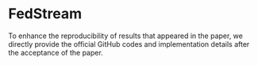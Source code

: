 # FedStream
To enhance the reproducibility of results that appeared in the paper,
we directly provide the official GitHub codes and implementation details after the acceptance of the paper.
